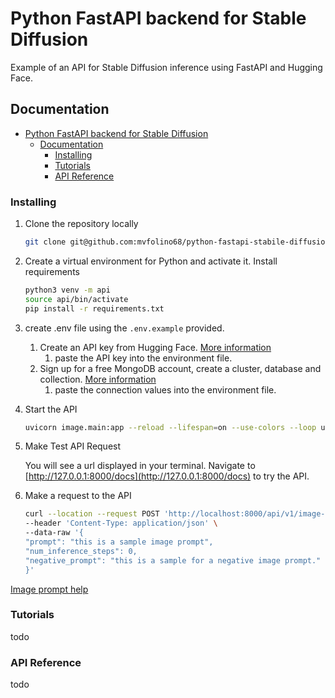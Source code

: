 # Python FastAPI backend for Stable Diffusion

Example of an API for Stable Diffusion inference using FastAPI and Hugging Face.

## Documentation

- [Python FastAPI backend for Stable Diffusion](#python-fastapi-backend-for-stable-diffusion)
  - [Documentation](#documentation)
    - [Installing](#installing)
    - [Tutorials](#tutorials)
    - [API Reference](#api-reference)

### Installing

1. Clone the repository locally

   ```bash
   git clone git@github.com:mvfolino68/python-fastapi-stabile-diffusion-backend.git
   ```

2. Create a virtual environment for Python and activate it. Install requirements

   ```bash
   python3 venv -m api
   source api/bin/activate
   pip install -r requirements.txt
   ```

3. create .env file using the `.env.example` provided. 
   1. Create an API key from Hugging Face. [More information](https://huggingface.co/docs/hub/security-tokens)
      1. paste the API key into the environment file.
   2. Sign up for a free MongoDB account, create a cluster, database and collection. [More information](https://www.mongodb.com/docs/atlas/)
      1. paste the connection values into the environment file.


4. Start the API

   ```bash
   uvicorn image.main:app --reload --lifespan=on --use-colors --loop uvloop --http httptools
   ```

5. Make Test API Request

   You will see a url displayed in your terminal. Navigate to [http://127.0.0.1:8000/docs](http://127.0.0.1:8000/docs) to try the API.

6. Make a request to the API

   ```bash
   curl --location --request POST 'http://localhost:8000/api/v1/image-generator' \
   --header 'Content-Type: application/json' \
   --data-raw '{
   "prompt": "this is a sample image prompt",
   "num_inference_steps": 0,
   "negative_prompt": "this is a sample for a negative image prompt."
   }'
   ```

[Image prompt help](https://towardsdatascience.com/a-beginners-guide-to-prompt-design-for-text-to-image-generative-models-8242e1361580)

### Tutorials

todo

### API Reference

todo
